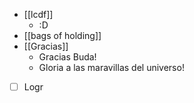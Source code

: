 - [[lcdf]]
  - :D
- [[bags of holding]]
- [[Gracias]]
  - Gracias Buda!
  - Gloria a las maravillas del universo!
- [ ] Logr
